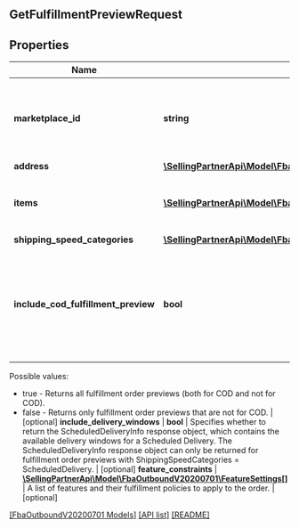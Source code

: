 ## GetFulfillmentPreviewRequest

## Properties

Name | Type | Description | Notes
------------ | ------------- | ------------- | -------------
**marketplace_id** | **string** | The marketplace the fulfillment order is placed against. | [optional]
**address** | [**\SellingPartnerApi\Model\FbaOutboundV20200701\Address**](Address.md) |  |
**items** | [**\SellingPartnerApi\Model\FbaOutboundV20200701\GetFulfillmentPreviewItem[]**](GetFulfillmentPreviewItem.md) | An array of fulfillment preview item information. |
**shipping_speed_categories** | [**\SellingPartnerApi\Model\FbaOutboundV20200701\ShippingSpeedCategory[]**](ShippingSpeedCategory.md) |  | [optional]
**include_cod_fulfillment_preview** | **bool** | Specifies whether to return fulfillment order previews that are for COD (Cash On Delivery).

Possible values:

* true - Returns all fulfillment order previews (both for COD and not for COD).
* false - Returns only fulfillment order previews that are not for COD. | [optional]
**include_delivery_windows** | **bool** | Specifies whether to return the ScheduledDeliveryInfo response object, which contains the available delivery windows for a Scheduled Delivery. The ScheduledDeliveryInfo response object can only be returned for fulfillment order previews with ShippingSpeedCategories &#x3D; ScheduledDelivery. | [optional]
**feature_constraints** | [**\SellingPartnerApi\Model\FbaOutboundV20200701\FeatureSettings[]**](FeatureSettings.md) | A list of features and their fulfillment policies to apply to the order. | [optional]

[[FbaOutboundV20200701 Models]](../) [[API list]](../../Api) [[README]](../../../README.md)
